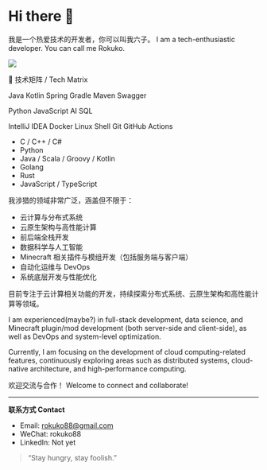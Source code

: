 # Hi there 👋

我是一个热爱技术的开发者，你可以叫我六子。
I am a tech-enthusiastic developer. You can call me Rokuko.

<a href="[http://www.baidu.com](https://github.com/rokukoo/rokukoo/edit/main/README.md)](https://github.com/rokukoo/rokukoo)">
  <img src="https://camo.githubusercontent.com/1e4b67c04239c3dd635207b75c841e801dcf80d5d4a4bdc815672b4c50549ea5/68747470733a2f2f696d672e736869656c64732e696f2f62616467652f2d4769746875622d3030303f7374796c653d666c6174266c6f676f3d476974687562266c6f676f436f6c6f723d7768697465" />
</a>

🚀 技术矩阵 / Tech Matrix

Java Kotlin Spring Gradle Maven Swagger

Python JavaScript AI SQL

IntelliJ IDEA Docker Linux Shell Git GitHub Actions

- C / C++ / C#
- Python
- Java / Scala / Groovy / Kotlin
- Golang
- Rust
- JavaScript / TypeScript

我涉猎的领域非常广泛，涵盖但不限于：
- 云计算与分布式系统
- 云原生架构与高性能计算
- 前后端全栈开发
- 数据科学与人工智能
- Minecraft 相关插件与模组开发（包括服务端与客户端）
- 自动化运维与 DevOps
- 系统底层开发与性能优化

目前专注于云计算相关功能的开发，持续探索分布式系统、云原生架构和高性能计算等领域。

I am experienced(maybe?) in full-stack development, data science, and Minecraft plugin/mod development (both server-side and client-side), as well as DevOps and system-level optimization.

Currently, I am focusing on the development of cloud computing-related features, continuously exploring areas such as distributed systems, cloud-native architecture, and high-performance computing.

欢迎交流与合作！
Welcome to connect and collaborate!

---

**联系方式 Contact**  
- Email: rokuko88@gmail.com
- WeChat: rokuko88
- LinkedIn: Not yet  

> “Stay hungry, stay foolish.”  
